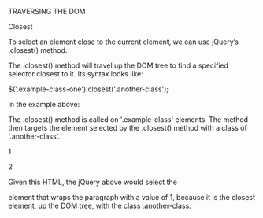 TRAVERSING THE DOM

Closest

To select an element close to the current element, we can use jQuery’s .closest() method.

The .closest() method will travel up the DOM tree to find a specified selector closest to it. Its syntax looks like:


$('.example-class-one').closest('.another-class');


In the example above:

The .closest() method is called on '.example-class' elements.
The method then targets the element selected by the .closest() method with a class of '.another-class'.


<div class='.another-class'>
  <p class='.example-class-one'>1</p>
</div>
<div class='.another-class'>
  <p class='.example-class-two'>2</p>
</div>


Given this HTML, the jQuery above would select the <div> element that wraps the paragraph with a value of 1, because it is the closest element, up the DOM tree, with the class .another-class.
